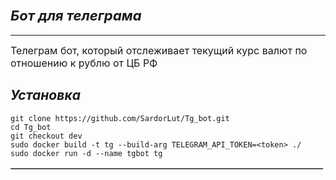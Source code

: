 <h2 style="font-style:italic"><span style="font-size:22px"><strong>Бот для телеграма</strong></span></h2>

<hr />
<p><span style="font-size:16px">Телеграм бот, который отслеживает текущий курс валют по отношению к рублю от ЦБ РФ</span></p>

<h2 style="font-style:italic"><strong>Установка</strong></h2>

<table border="1" cellpadding="1" cellspacing="1" dir="ltr" style="width:500px">

    git clone https://github.com/SardorLut/Tg_bot.git
    cd Tg_bot
    git checkout dev
    sudo docker build -t tg --build-arg TELEGRAM_API_TOKEN=<token> ./
    sudo docker run -d --name tgbot tg
</table>